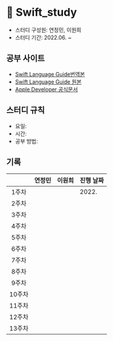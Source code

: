 # 📗 Swift_study

- 스터디 구성원: 연정민, 이원희
- 스터디 기간: 2022.06. ~

## 공부 사이트

- [Swift Language Guide번역본](https://bbiguduk.gitbook.io/swift)
- [Swift Language Guide 원본](https://docs.swift.org/swift-book/)
- [Apple Developer 공식문서](https://developer.apple.com/documentation/swift/swift-standard-library/)

## 스터디 규칙

- 요일:
- 시간:
- 공부 방법: 



## 기록

|        | 연정민 | 이원희 | 진행 날짜 |
| :----: | :----: | :----: | --------- |
| 1주차  |        |        | 2022.     |
| 2주차  |        |        |           |
| 3주차  |        |        |           |
| 4주차  |        |        |           |
| 5주차  |        |        |           |
| 6주차  |        |        |           |
| 7주차  |        |        |           |
| 8주차  |        |        |           |
| 9주차  |        |        |           |
| 10주차 |        |        |           |
| 11주차 |        |        |           |
| 12주차 |        |        |           |
| 13주차 |        |        |           |